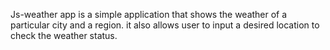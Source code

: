 Js-weather app is a simple application that shows the weather of a particular city and a region.
it also allows user to input a desired location to check the weather status.
